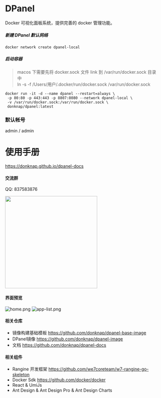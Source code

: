 # DPanel

Docker 可视化面板系统，提供完善的 docker 管理功能。

##### 新建 DPanel 默认网络

```
docker network create dpanel-local
```

##### 启动容器

> macos 下需要先将 docker.sock 文件 link 到 /var/run/docker.sock 目录中 \
> ln -s -f /Users/用户/.docker/run/docker.sock  /var/run/docker.sock

```
docker run -it -d --name dpanel --restart=always \
 -p 80:80 -p 443:443 -p 8807:8080 --network dpanel-local \
 -v /var/run/docker.sock:/var/run/docker.sock \
 donknap/dpanel:latest
```

### 默认帐号

admin / admin

# 使用手册

https://donknap.github.io/dpanel-docs

#### 交流群

QQ: 837583876

<img src="https://github.com/donknap/dpanel-docs/blob/master/storage/image/qq.png?raw=true" width="300" />

#### 界面预览

![home.png](https://s2.loli.net/2024/05/22/Q14SEiR7z2uOHTX.png)
![app-list.png](https://s2.loli.net/2024/05/25/P1RTvFtiwYOB6Hn.png)

#### 相关仓库

- 镜像构建基础模板 https://github.com/donknap/dpanel-base-image 
- DPanel镜像 https://github.com/donknap/dpanel-image
- 文档 https://github.com/donknap/dpanel-docs

#### 相关组件

- Rangine 开发框架 https://github.com/we7coreteam/w7-rangine-go-skeleton
- Docker Sdk https://github.com/docker/docker
- React & UmiJs
- Ant Design & Ant Design Pro & Ant Design Charts
